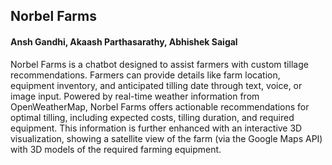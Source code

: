 ## Norbel Farms

#### Ansh Gandhi, Akaash Parthasarathy, Abhishek Saigal

Norbel Farms is a chatbot designed to assist farmers with custom tillage recommendations. Farmers can provide details like farm location, equipment inventory, and anticipated tilling date through text, voice, or image input. Powered by real-time weather information from OpenWeatherMap, Norbel Farms offers actionable recommendations for optimal tilling, including expected costs, tilling duration, and required equipment. This information is further enhanced with an interactive 3D visualization, showing a satellite view of the farm (via the Google Maps API) with 3D models of the required farming equipment.
